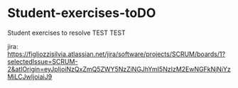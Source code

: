 # Student-exercises-toDO
Student exercises to resolve
TEST
TEST

jira: https://figliozzisilvia.atlassian.net/jira/software/projects/SCRUM/boards/1?selectedIssue=SCRUM-2&atlOrigin=eyJpIjoiNzQxZmQ5ZWY5NzZiNGJhYmI5NzIzM2EwNGFkNjNiYzMiLCJwIjoiaiJ9 
